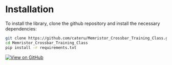 # Installation

To install the library, clone the github repository and install the necessary dependencies:

```bash
git clone https://github.com/cateru/Memristor_Crossbar_Training_Class.git
cd Memristor_Crossbar_Training_Class
pip install -r requirements.txt
```

<div class="github-badge">
<a href="https://github.com/cateru/Memristor_Crossbar_Training_Class">
    <img src="https://img.shields.io/badge/View_on-GitHub-blue?logo=github&style=for-the-badge" alt="View on GitHub">
</a>
</div>